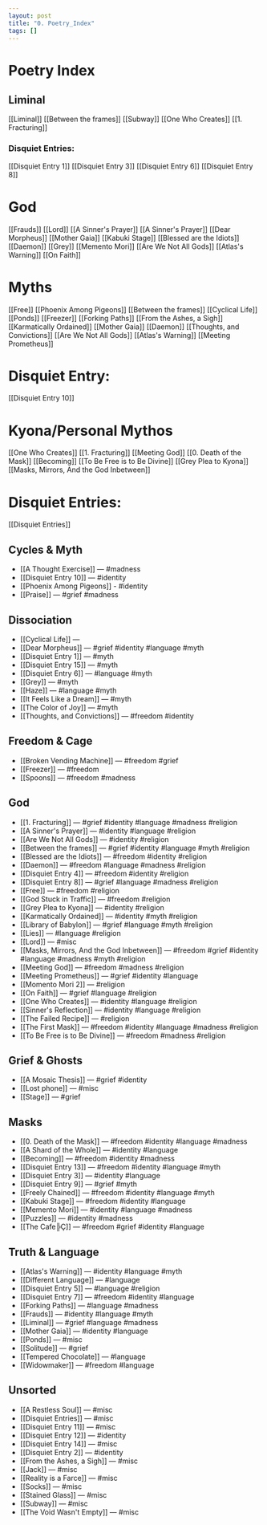 ```yaml
---
layout: post
title: "0. Poetry_Index"
tags: []
---
```


# Poetry Index


## Liminal
[[Liminal]]
[[Between the frames]]
[[Subway]]
[[One Who Creates]]
[[1. Fracturing]]
### Disquiet Entries:
[[Disquiet Entry 1]]
[[Disquiet Entry 3]]
[[Disquiet Entry 6]]
[[Disquiet Entry 8]]

# God
[[Frauds]]
[[Lord]]
[[A Sinner's Prayer]]
[[A Sinner's Prayer]]
[[Dear Morpheus]]
[[Mother Gaia]]
[[Kabuki Stage]]
[[Blessed are the Idiots]]
[[Daemon]]
[[Grey]]
[[Memento Mori]]
[[Are We Not All Gods]]
[[Atlas's Warning]]
[[On Faith]]


# Myths
[[Free]]
[[Phoenix Among Pigeons]]
[[Between the frames]]
[[Cyclical Life]]
[[Ponds]]
[[Freezer]]
[[Forking Paths]]
[[From the Ashes, a Sigh]]
[[Karmatically Ordained]]
[[Mother Gaia]]
[[Daemon]]
[[Thoughts, and Convictions]]
[[Are We Not All Gods]]
[[Atlas's Warning]]
[[Meeting Prometheus]]

# Disquiet Entry:
[[Disquiet Entry 10]]


# Kyona/Personal Mythos
[[One Who Creates]]
[[1. Fracturing]]
[[Meeting God]]
[[0. Death of the Mask]]
[[Becoming]]
[[To Be Free is to Be Divine]]
[[Grey Plea to Kyona]]
[[Masks, Mirrors, And the God Inbetween]]
# Disquiet Entries:
[[Disquiet Entries]]
## Cycles & Myth
- [[A Thought Exercise]] — #madness
- [[Disquiet Entry 10]] — #identity
- [[Phoenix Among Pigeons]] - #identity
- [[Praise]] — #grief #madness

## Dissociation
- [[Cyclical Life]] — 
- [[Dear Morpheus]] — #grief #identity #language #myth
- [[Disquiet Entry 1]] — #myth
- [[Disquiet Entry 15]] — #myth
- [[Disquiet Entry 6]] — #language #myth
- [[Grey]] — #myth
- [[Haze]] — #language #myth
- [[It Feels Like a Dream]] — #myth
- [[The Color of Joy]] — #myth
- [[Thoughts, and Convictions]] — #freedom #identity

## Freedom & Cage
- [[Broken Vending Machine]] — #freedom #grief
- [[Freezer]] — #freedom
- [[Spoons]] — #freedom #madness

## God
- [[1. Fracturing]] — #grief #identity #language #madness #religion
- [[A Sinner's Prayer]] — #identity #language #religion
- [[Are We Not All Gods]] — #identity #religion
- [[Between the frames]] — #grief #identity #language #myth #religion
- [[Blessed are the Idiots]] — #freedom #identity #religion
- [[Daemon]] — #freedom #language #madness #religion
- [[Disquiet Entry 4]] — #freedom #identity #religion
- [[Disquiet Entry 8]] — #grief #language #madness #religion
- [[Free]] — #freedom #religion
- [[God Stuck in Traffic]] — #freedom #religion
- [[Grey Plea to Kyona]] — #identity #religion
- [[Karmatically Ordained]] — #identity #myth #religion
- [[Library of Babylon]] — #grief #language #myth #religion
- [[Lies]] — #language #religion
- [[Lord]] — #misc
- [[Masks, Mirrors, And the God Inbetween]] — #freedom #grief #identity #language #madness #myth #religion
- [[Meeting God]] — #freedom #madness #religion
- [[Meeting Prometheus]] — #grief #identity #language
- [[Momento Mori 2]] — #religion
- [[On Faith]] — #grief #language #religion
- [[One Who Creates]] — #identity #language #religion
- [[Sinner's Reflection]] — #identity #language #religion
- [[The Failed Recipe]] — #religion
- [[The First Mask]] — #freedom #identity #language #madness #religion
- [[To Be Free is to Be Divine]] — #freedom #madness #religion

## Grief & Ghosts
- [[A Mosaic Thesis]] — #grief #identity
- [[Lost phone]] — #misc
- [[Stage]] — #grief

## Masks
- [[0. Death of the Mask]] — #freedom #identity #language #madness
- [[A Shard of the Whole]] — #identity #language
- [[Becoming]] — #freedom #identity #madness
- [[Disquiet Entry 13]] — #freedom #identity #language #myth
- [[Disquiet Entry 3]] — #identity #language
- [[Disquiet Entry 9]] — #grief #myth
- [[Freely Chained]] — #freedom #identity #language #myth
- [[Kabuki Stage]] — #freedom #identity #language
- [[Memento Mori]] — #identity #language #madness
- [[Puzzles]] — #identity #madness
- [[The Cafe╠Ç]] — #freedom #grief #identity #language

## Truth & Language
- [[Atlas's Warning]] — #identity #language #myth
- [[Different Language]] — #language
- [[Disquiet Entry 5]] — #language #religion
- [[Disquiet Entry 7]] — #freedom #identity #language
- [[Forking Paths]] — #language #madness
- [[Frauds]] — #identity #language #myth
- [[Liminal]] — #grief #language #madness
- [[Mother Gaia]] — #identity #language
- [[Ponds]] — #misc
- [[Solitude]] — #grief
- [[Tempered Chocolate]] — #language
- [[Widowmaker]] — #freedom #language

## Unsorted
- [[A Restless Soul]] — #misc
- [[Disquiet Entries]] — #misc
- [[Disquiet Entry 11]] — #misc
- [[Disquiet Entry 12]] — #identity
- [[Disquiet Entry 14]] — #misc
- [[Disquiet Entry 2]] — #identity
- [[From the Ashes, a Sigh]] — #misc
- [[Jack]] — #misc
- [[Reality is a Farce]] — #misc
- [[Socks]] — #misc
- [[Stained Glass]] — #misc
- [[Subway]] — #misc
- [[The Void Wasn't Empty]] — #misc